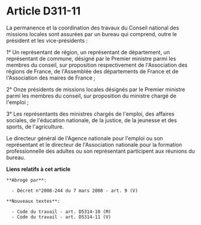 # Article D311-11

La permanence et la coordination des travaux du Conseil national des missions locales sont assurées par un bureau qui
comprend, outre le président et les vice-présidents :

1° Un représentant de région, un représentant de département, un représentant de commune, désigné par le Premier ministre
parmi les membres du conseil, sur proposition respectivement de l'Association des régions de France, de l'Assemblée des
départements de France et de l'Association des maires de France ;

2° Onze présidents de missions locales désignés par le Premier ministre parmi les membres du conseil, sur proposition du
ministre chargé de l'emploi ;

3° Les représentants des ministres chargés de l'emploi, des affaires sociales, de l'éducation nationale, de la justice, de la
jeunesse et des sports, de l'agriculture.

Le directeur général de l'Agence nationale pour l'emploi ou son représentant et le directeur de l'Association nationale pour
la formation professionnelle des adultes ou son représentant participent aux réunions du bureau.

**Liens relatifs à cet article**

	**Abrogé par**:

	  - Décret n°2008-244 du 7 mars 2008 - art. 9 (V)

	**Nouveaux textes**:

	  - Code du travail - art. D5314-10 (M)
	  - Code du travail - art. D5314-11 (V)
